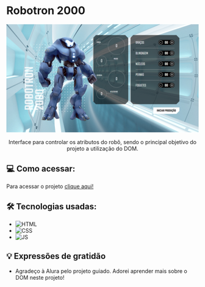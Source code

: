 # Robotron 2000
<img src="./img/cover.png">
<p align="center">Interface para controlar os atributos do robô, sendo o principal objetivo do projeto a utilização do DOM.</p>

## :computer: Como acessar:
Para acessar o projeto [clique aqui!](https://letzc.github.io/robotron-2000/)

## 🛠️ Tecnologias usadas:
- ![HTML](https://img.shields.io/badge/HTML5-E34F26?style=for-the-badge&logo=html5&logoColor=white)
- ![CSS](https://img.shields.io/badge/CSS3-1572B6?style=for-the-badge&logo=css3&logoColor=white)
- ![JS](https://img.shields.io/badge/JavaScript-F7DF1E?style=for-the-badge&logo=javascript&logoColor=black)

## 💡 Expressões de gratidão
- Agradeço à Alura pelo projeto guiado. Adorei aprender mais sobre o DOM neste projeto!
